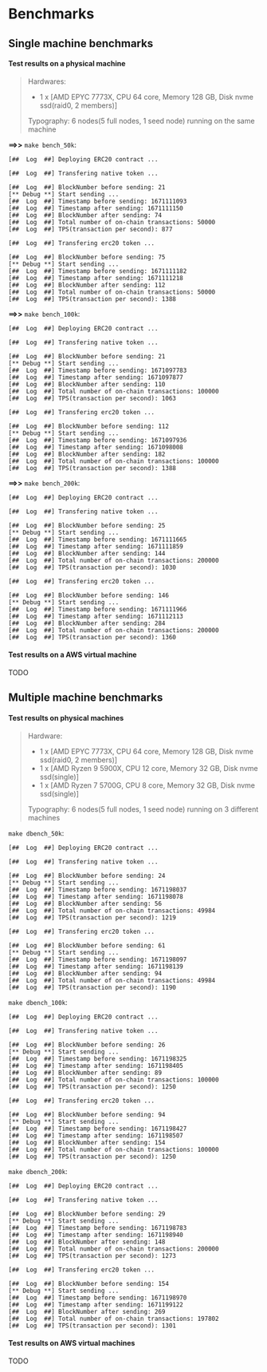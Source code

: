# Benchmarks

## Single machine benchmarks

#### Test results on a physical machine

> Hardwares:
> - 1 x [AMD EPYC 7773X, CPU 64 core, Memory 128 GB, Disk nvme ssd(raid0, 2 members)]
>
> Typography: 6 nodes(5 full nodes, 1 seed node) running on the same machine

**==>>** `make bench_50k`:

```
[##  Log  ##] Deploying ERC20 contract ...

[##  Log  ##] Transfering native token ...

[##  Log  ##] BlockNumber before sending: 21
[** Debug **] Start sending ...
[##  Log  ##] Timestamp before sending: 1671111093
[##  Log  ##] Timestamp after sending: 1671111150
[##  Log  ##] BlockNumber after sending: 74
[##  Log  ##] Total number of on-chain transactions: 50000
[##  Log  ##] TPS(transaction per second): 877

[##  Log  ##] Transfering erc20 token ...

[##  Log  ##] BlockNumber before sending: 75
[** Debug **] Start sending ...
[##  Log  ##] Timestamp before sending: 1671111182
[##  Log  ##] Timestamp after sending: 1671111218
[##  Log  ##] BlockNumber after sending: 112
[##  Log  ##] Total number of on-chain transactions: 50000
[##  Log  ##] TPS(transaction per second): 1388
```

**==>>** `make bench_100k`:

```
[##  Log  ##] Deploying ERC20 contract ...

[##  Log  ##] Transfering native token ...

[##  Log  ##] BlockNumber before sending: 21
[** Debug **] Start sending ...
[##  Log  ##] Timestamp before sending: 1671097783
[##  Log  ##] Timestamp after sending: 1671097877
[##  Log  ##] BlockNumber after sending: 110
[##  Log  ##] Total number of on-chain transactions: 100000
[##  Log  ##] TPS(transaction per second): 1063

[##  Log  ##] Transfering erc20 token ...

[##  Log  ##] BlockNumber before sending: 112
[** Debug **] Start sending ...
[##  Log  ##] Timestamp before sending: 1671097936
[##  Log  ##] Timestamp after sending: 1671098008
[##  Log  ##] BlockNumber after sending: 182
[##  Log  ##] Total number of on-chain transactions: 100000
[##  Log  ##] TPS(transaction per second): 1388
```

**==>>** `make bench_200k`:

```
[##  Log  ##] Deploying ERC20 contract ...

[##  Log  ##] Transfering native token ...

[##  Log  ##] BlockNumber before sending: 25
[** Debug **] Start sending ...
[##  Log  ##] Timestamp before sending: 1671111665
[##  Log  ##] Timestamp after sending: 1671111859
[##  Log  ##] BlockNumber after sending: 144
[##  Log  ##] Total number of on-chain transactions: 200000
[##  Log  ##] TPS(transaction per second): 1030

[##  Log  ##] Transfering erc20 token ...

[##  Log  ##] BlockNumber before sending: 146
[** Debug **] Start sending ...
[##  Log  ##] Timestamp before sending: 1671111966
[##  Log  ##] Timestamp after sending: 1671112113
[##  Log  ##] BlockNumber after sending: 284
[##  Log  ##] Total number of on-chain transactions: 200000
[##  Log  ##] TPS(transaction per second): 1360
```

#### Test results on a AWS virtual machine

TODO

## Multiple machine benchmarks

#### Test results on physical machines

> Hardware:
> - 1 x [AMD EPYC 7773X, CPU 64 core, Memory 128 GB, Disk nvme ssd(raid0, 2 members)]
> - 1 x [AMD Ryzen 9 5900X, CPU 12 core, Memory 32 GB, Disk nvme ssd(single)]
> - 1 x [AMD Ryzen 7 5700G, CPU 8 core, Memory 32 GB, Disk nvme ssd(single)]
>
> Typography: 6 nodes(5 full nodes, 1 seed node) running on 3 different machines

`make dbench_50k`:

```
[##  Log  ##] Deploying ERC20 contract ...

[##  Log  ##] Transfering native token ...

[##  Log  ##] BlockNumber before sending: 24
[** Debug **] Start sending ...
[##  Log  ##] Timestamp before sending: 1671198037
[##  Log  ##] Timestamp after sending: 1671198078
[##  Log  ##] BlockNumber after sending: 56
[##  Log  ##] Total number of on-chain transactions: 49984
[##  Log  ##] TPS(transaction per second): 1219

[##  Log  ##] Transfering erc20 token ...

[##  Log  ##] BlockNumber before sending: 61
[** Debug **] Start sending ...
[##  Log  ##] Timestamp before sending: 1671198097
[##  Log  ##] Timestamp after sending: 1671198139
[##  Log  ##] BlockNumber after sending: 94
[##  Log  ##] Total number of on-chain transactions: 49984
[##  Log  ##] TPS(transaction per second): 1190
```

`make dbench_100k`:

```
[##  Log  ##] Deploying ERC20 contract ...

[##  Log  ##] Transfering native token ...

[##  Log  ##] BlockNumber before sending: 26
[** Debug **] Start sending ...
[##  Log  ##] Timestamp before sending: 1671198325
[##  Log  ##] Timestamp after sending: 1671198405
[##  Log  ##] BlockNumber after sending: 89
[##  Log  ##] Total number of on-chain transactions: 100000
[##  Log  ##] TPS(transaction per second): 1250

[##  Log  ##] Transfering erc20 token ...

[##  Log  ##] BlockNumber before sending: 94
[** Debug **] Start sending ...
[##  Log  ##] Timestamp before sending: 1671198427
[##  Log  ##] Timestamp after sending: 1671198507
[##  Log  ##] BlockNumber after sending: 154
[##  Log  ##] Total number of on-chain transactions: 100000
[##  Log  ##] TPS(transaction per second): 1250
```

`make dbench_200k`:

```
[##  Log  ##] Deploying ERC20 contract ...

[##  Log  ##] Transfering native token ...

[##  Log  ##] BlockNumber before sending: 29
[** Debug **] Start sending ...
[##  Log  ##] Timestamp before sending: 1671198783
[##  Log  ##] Timestamp after sending: 1671198940
[##  Log  ##] BlockNumber after sending: 148
[##  Log  ##] Total number of on-chain transactions: 200000
[##  Log  ##] TPS(transaction per second): 1273

[##  Log  ##] Transfering erc20 token ...

[##  Log  ##] BlockNumber before sending: 154
[** Debug **] Start sending ...
[##  Log  ##] Timestamp before sending: 1671198970
[##  Log  ##] Timestamp after sending: 1671199122
[##  Log  ##] BlockNumber after sending: 269
[##  Log  ##] Total number of on-chain transactions: 197802
[##  Log  ##] TPS(transaction per second): 1301
```

#### Test results on AWS virtual machines

TODO
